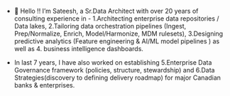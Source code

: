 

- 👋 Hello !!  I’m Sateesh, a Sr.Data Architect with over 20 years of consulting experience in - 1.Architecting enterprise data repositories / Data lakes, 2.Tailoring data orchestration pipelines (Ingest, Prep/Normalize, Enrich, Model/Harmonize, MDM rulesets), 3.Designing predictive analytics (Feature engineering & AI/ML model pipelines ) as well as 4. business intelligence dashboards.

- In last 7 years, I have also worked on establishing 5.Enterprise Data Governance framework (policies, structure, stewardship) and 6.Data Strategies(discovery to defining delivery roadmap) for major Canadian banks & enterprises.



<!---
Sateesh110/Sateesh110 is a ✨ special ✨ repository because its `README.md` (this file) appears on your GitHub profile.
You can click the Preview link to take a look at your changes.
--->
